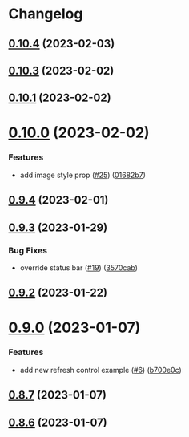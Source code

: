 # Changelog

## [0.10.4](https://github.com/kanelloc/react-native-animated-header-scroll-view/compare/v0.10.3...v0.10.4) (2023-02-03)

## [0.10.3](https://github.com/kanelloc/react-native-animated-header-scroll-view/compare/v0.10.1...v0.10.3) (2023-02-02)

## [0.10.1](https://github.com/kanelloc/react-native-animated-header-scroll-view/compare/v0.10.0...v0.10.1) (2023-02-02)

# [0.10.0](https://github.com/kanelloc/react-native-animated-header-scroll-view/compare/v0.9.4...v0.10.0) (2023-02-02)


### Features

* add image style prop ([#25](https://github.com/kanelloc/react-native-animated-header-scroll-view/issues/25)) ([01682b7](https://github.com/kanelloc/react-native-animated-header-scroll-view/commit/01682b7eca81e350c2a7cd5e586e9a44b06e87b6))

## [0.9.4](https://github.com/kanelloc/react-native-animated-header-scroll-view/compare/v0.9.3...v0.9.4) (2023-02-01)

## [0.9.3](https://github.com/kanelloc/react-native-animated-header-scroll-view/compare/v0.9.2...v0.9.3) (2023-01-29)


### Bug Fixes

* override status bar ([#19](https://github.com/kanelloc/react-native-animated-header-scroll-view/issues/19)) ([3570cab](https://github.com/kanelloc/react-native-animated-header-scroll-view/commit/3570cab1ccf3330ed30a8d326fa003f25f33b146))

## [0.9.2](https://github.com/kanelloc/react-native-animated-header-scroll-view/compare/v0.9.0...v0.9.2) (2023-01-22)

# [0.9.0](https://github.com/kanelloc/react-native-animated-header-scroll-view/compare/v0.8.7...v0.9.0) (2023-01-07)


### Features

* add new refresh control example ([#6](https://github.com/kanelloc/react-native-animated-header-scroll-view/issues/6)) ([b700e0c](https://github.com/kanelloc/react-native-animated-header-scroll-view/commit/b700e0c068fb18ab128a93dc0387287e3d88e17f))

## [0.8.7](https://github.com/kanelloc/react-native-animated-header-scroll-view/compare/v0.8.6...v0.8.7) (2023-01-07)

## [0.8.6](https://github.com/kanelloc/react-native-animated-header-scroll-view/compare/v0.8.5...v0.8.6) (2023-01-07)